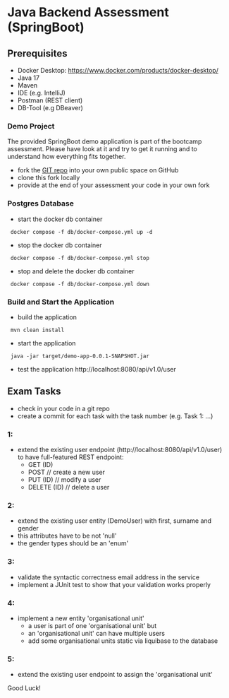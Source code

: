 # Java Backend Assessment (SpringBoot)
## Prerequisites
- Docker Desktop: https://www.docker.com/products/docker-desktop/
- Java 17
- Maven 
- IDE (e.g. IntelliJ)
- Postman (REST client)
- DB-Tool (e.g DBeaver)

### Demo Project
The provided SpringBoot demo application is part of the bootcamp assessment. 
Please have look at it and try to get it running and to understand how everything fits together.

- fork the [GIT repo](https://github.com/msedd/mms-demo-app) into your own public space on GitHub
- clone this fork locally
- provide at the end of your assessment your code in your own fork

### Postgres Database 
* start the docker db container
```
 docker compose -f db/docker-compose.yml up -d
```

* stop the docker db container
```
 docker compose -f db/docker-compose.yml stop
```

* stop and delete the docker db container
```
 docker compose -f db/docker-compose.yml down
```


### Build and Start the Application

* build the application
```
 mvn clean install
```
* start the application
```
 java -jar target/demo-app-0.0.1-SNAPSHOT.jar
```
* test the application http://localhost:8080/api/v1.0/user

## Exam Tasks

* check in your code in a git repo
* create a commit for each task with the task number (e.g. Task 1: ...)

### 1:
* extend the existing user endpoint (http://localhost:8080/api/v1.0/user) to have full-featured REST endpoint:
    * GET (ID)
    * POST // create a new user
    * PUT (ID) // modify a user
    * DELETE (ID) // delete a user

### 2:
* extend the existing user entity (DemoUser) with first, surname and gender
* this attributes have to be not 'null'
* the gender types should be an 'enum'

### 3:
* validate the syntactic correctness email address in the service
* implement a JUnit test to show that your validation works properly

### 4:
* implement a new entity 'organisational unit'
    * a user is part of one 'organisational unit' but
    * an 'organisational unit' can have multiple users
    * add some organisational units static via liquibase to the database

### 5:
* extend the existing user endpoint to assign the 'organisational unit'

Good Luck!
